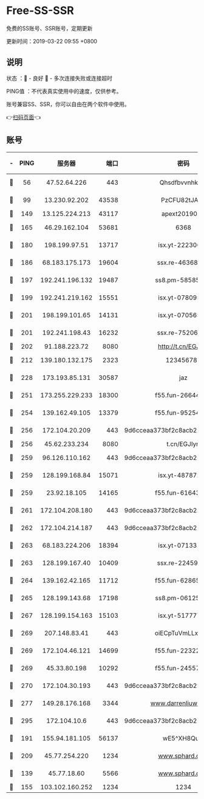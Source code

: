 # Free-SS-SSR

免费的SS账号、SSR账号，定期更新

更新时间：2019-03-22 09:55 +0800

## 说明

状态     ：🙂 - 良好 🙁 - 多次连接失败或连接超时

PING值   ：不代表真实使用中的速度，仅供参考。

账号兼容SS、SSR，你可以自由在两个软件中使用。

👉[扫码页面](https://liesauer.github.io/Free-SS-SSR/)👈

## 账号

|-|PING|服务器|端口|密码|加密方式|区域|
|:----:|:----:|:-----:|-----:|:----:|:----:|:----:|
|🙂|56|47.52.64.226|443|Qhsdfbvvnhkm1|aes-256-cfb|HK|
|🙂|99|13.230.92.202|43538|PzCFU82tJAdZ|aes-256-cfb|JP|
|🙂|149|13.125.224.213|43117|apext2019005|chacha20|KR|
|🙂|165|46.29.162.104|53681|6368|aes-256-ctr|RU|
|🙂|180|198.199.97.51|13717|isx.yt-22230608|aes-256-cfb|US|
|🙂|186|68.183.175.173|19604|ssx.re-46368916|aes-256-cfb|US|
|🙂|197|192.241.196.132|19487|ss8.pm-58585606|aes-256-cfb|US|
|🙂|199|192.241.219.162|15551|isx.yt-07809565|aes-256-cfb|US|
|🙂|201|198.199.101.65|14131|isx.yt-07056512|aes-256-cfb|US|
|🙂|201|192.241.198.43|16232|ssx.re-75206389|aes-256-cfb|US|
|🙂|202|91.188.223.72|8080|http://t.cn/EGJIyrl|rc4-md5|RU|
|🙂|212|139.180.132.175|2323|123456789|aes-256-cfb|SG|
|🙂|228|173.193.85.131|30587|jaz|aes-256-cfb|US|
|🙂|251|173.255.229.233|18300|f55.fun-26644878|aes-256-cfb|US|
|🙂|254|139.162.49.105|13379|f55.fun-95254203|aes-256-cfb|SG|
|🙂|256|172.104.20.209|443|9d6cceaa373bf2c8acb22e60b6a58be6|aes-256-cfb|US|
|🙂|256|45.62.233.234|8080|t.cn/EGJIyrl|rc4-md5|CA|
|🙂|259|96.126.110.162|443|9d6cceaa373bf2c8acb22e60b6a58be6|aes-256-cfb|US|
|🙂|259|128.199.168.84|15071|isx.yt-48787217|aes-256-cfb|SG|
|🙂|259|23.92.18.105|14165|f55.fun-61643656|aes-256-cfb|US|
|🙂|261|172.104.208.180|443|9d6cceaa373bf2c8acb22e60b6a58be6|aes-256-cfb|US|
|🙂|262|172.104.214.187|443|9d6cceaa373bf2c8acb22e60b6a58be6|aes-256-cfb|US|
|🙂|263|68.183.224.206|18394|isx.yt-07133195|aes-256-cfb|SG|
|🙂|263|128.199.167.40|10409|ssx.re-22459395|aes-256-cfb|SG|
|🙂|264|139.162.42.165|11712|f55.fun-62865746|aes-256-cfb|SG|
|🙂|265|128.199.143.68|17198|ss8.pm-06125832|aes-256-cfb|SG|
|🙂|267|128.199.154.163|15103|isx.yt-51777713|aes-256-cfb|SG|
|🙂|269|207.148.83.41|443|oiECpTuVmLLxk4Ts|aes-256-cfb|AU|
|🙂|269|172.104.46.121|14699|f55.fun-22322504|aes-256-cfb|SG|
|🙂|269|45.33.80.198|10292|f55.fun-24557903|aes-256-cfb|US|
|🙂|270|172.104.30.193|443|9d6cceaa373bf2c8acb22e60b6a58be6|aes-256-cfb|US|
|🙂|277|149.28.176.168|3344|www.darrenliuwei.com|aes-256-cfb|AU|
|🙂|295|172.104.10.6|443|9d6cceaa373bf2c8acb22e60b6a58be6|aes-256-cfb|US|
|🙂|191|155.94.181.105|56137|wE5^XH8Quw|aes-256-cfb|US|
|🙂|209|45.77.254.220|1234|www.sphard.com|aes-256-cfb|SG|
|🙁|139|45.77.18.60|5566|www.sphard.com|aes-256-cfb|JP|
|🙁|155|103.102.160.252|1234|1234|rc4-md5|JP|
